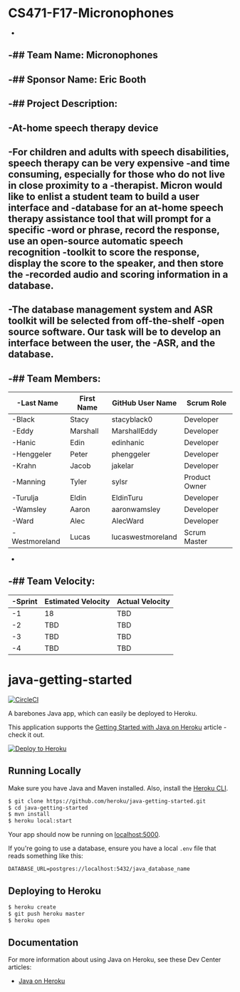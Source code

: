 # CS471-F17-Micronophones
-
-## Team Name: Micronophones
-
-## Sponsor Name: Eric Booth
-
-## Project Description:
-
-At-home speech therapy device
-
-For children and adults with speech disabilities, speech therapy can be very expensive
-and time consuming, especially for those who do not live in close proximity to a
-therapist. Micron would like to enlist a student team to build a user interface and
-database for an at-home speech therapy assistance tool that will prompt for a specific
-word or phrase, record the response, use an open-source automatic speech recognition
-toolkit to score the response, display the score to the speaker, and then store the
-recorded audio and scoring information in a database.
-
-The database management system and ASR toolkit will be selected from off-the-shelf
-open source software. Our task will be to develop an interface between the user, the
-ASR, and the database.
-
-## Team Members:
-
-Last Name       | First Name      | GitHub User Name     | Scrum Role
---------------- | --------------- | -------------------- | --------------- 
-Black             | Stacy             | stacyblack0                  | Developer
-Eddy             | Marshall             | MarshallEddy                  | Developer
-Hanic            | Edin             | edinhanic                  | Developer
-Henggeler             | Peter             | phenggeler                  | Developer
-Krahn             | Jacob             |    jakelar               | Developer
-Manning             | Tyler             | sylsr                  | Product Owner
-Turulja           | Eldin             | EldinTuru                  | Developer
-Wamsley             | Aaron             | aaronwamsley                  | Developer
-Ward             | Alec             | AlecWard                  | Developer
-Westmoreland             | Lucas             | lucaswestmoreland                  | Scrum Master
-
-## Team Velocity:
-
-Sprint | Estimated Velocity | Actual Velocity
------- | ------------------ | ---------------
-1  | 18               | TBD
-2  | TBD                | TBD
-3   | TBD                | TBD
-4  | TBD                | TBD

# java-getting-started

[![CircleCI](https://circleci.com/gh/heroku/java-getting-started.svg?style=svg)](https://circleci.com/gh/heroku/java-getting-started)

A barebones Java app, which can easily be deployed to Heroku.

This application supports the [Getting Started with Java on Heroku](https://devcenter.heroku.com/articles/getting-started-with-java) article - check it out.

[![Deploy to Heroku](https://www.herokucdn.com/deploy/button.png)](https://heroku.com/deploy)

## Running Locally

Make sure you have Java and Maven installed.  Also, install the [Heroku CLI](https://cli.heroku.com/).

```sh
$ git clone https://github.com/heroku/java-getting-started.git
$ cd java-getting-started
$ mvn install
$ heroku local:start
```

Your app should now be running on [localhost:5000](http://localhost:5000/).

If you're going to use a database, ensure you have a local `.env` file that reads something like this:

```
DATABASE_URL=postgres://localhost:5432/java_database_name
```

## Deploying to Heroku

```sh
$ heroku create
$ git push heroku master
$ heroku open
```

## Documentation

For more information about using Java on Heroku, see these Dev Center articles:

- [Java on Heroku](https://devcenter.heroku.com/categories/java)
